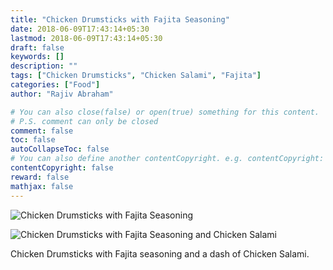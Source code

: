 ```yaml
---
title: "Chicken Drumsticks with Fajita Seasoning"
date: 2018-06-09T17:43:14+05:30
lastmod: 2018-06-09T17:43:14+05:30
draft: false
keywords: []
description: ""
tags: ["Chicken Drumsticks", "Chicken Salami", "Fajita"]
categories: ["Food"]
author: "Rajiv Abraham"

# You can also close(false) or open(true) something for this content.
# P.S. comment can only be closed
comment: false
toc: false
autoCollapseToc: false
# You can also define another contentCopyright. e.g. contentCopyright: "This is another copyright."
contentCopyright: false
reward: false
mathjax: false
---
```


![Chicken Drumsticks with Fajita Seasoning](https://res.cloudinary.com/abraham/image/upload/v1528546163/IMG_20180609_141239.jpg "Chicken Drumsticks with Fajita Seasoning")

![Chicken Drumsticks with Fajita Seasoning and Chicken Salami](https://res.cloudinary.com/abraham/image/upload/v1528546161/IMG_20180609_142018.jpg "Chicken Drumsticks with Fajita Seasoning and Chicken Salami")

Chicken Drumsticks with Fajita seasoning and a dash of Chicken Salami.